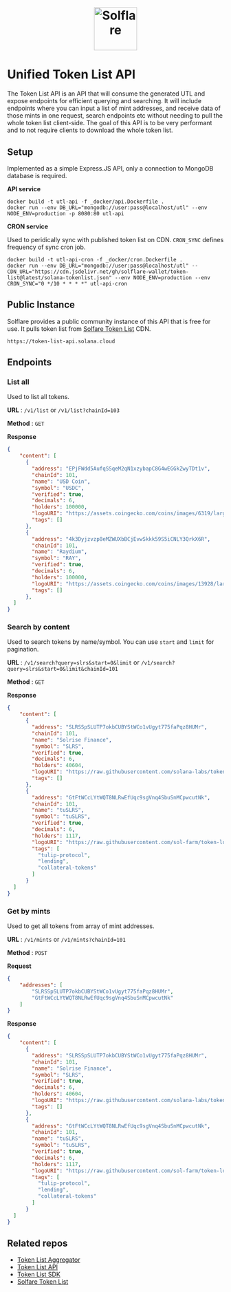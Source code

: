 # <p align="center"><a href="https://solflare.com/"><img src="https://solflare.com/assets/logo-icon.26659b6d..svg" height="100" alt="Solflare"></a>

# Unified Token List API

The Token List API is an API that will consume the generated UTL and expose endpoints for efficient querying and searching.
It will include endpoints where you can input a list of mint addresses, and receive data of those mints in one request, search endpoints etc without needing to pull the whole token list client-side. The goal of this API is to be very performant and to not require clients to download the whole token list.


## Setup
Implemented as a simple Express.JS API, only a connection to MongoDB database is required.

**API service**

```shell
docker build -t utl-api -f _docker/api.Dockerfile .
docker run --env DB_URL="mongodb://user:pass@localhost/utl" --env NODE_ENV=production -p 8080:80 utl-api
```


**CRON service**

Used to peridically sync with published token list on CDN. `CRON_SYNC` defines frequency of sync cron job.

```shell
docker build -t utl-api-cron -f _docker/cron.Dockerfile .
docker run --env DB_URL="mongodb://user:pass@localhost/utl" --CDN_URL="https://cdn.jsdelivr.net/gh/solflare-wallet/token-list@latest/solana-tokenlist.json" --env NODE_ENV=production --env CRON_SYNC="0 */10 * * * *" utl-api-cron
```


## Public Instance

Solflare provides a public community instance of this API that is free for use.
It pulls token list from [Solfare Token List](https://github.com/solflare-wallet/token-list) CDN.
```
https://token-list-api.solana.cloud
```


## Endpoints

### List all

Used to list all tokens.

**URL** : `/v1/list` or `/v1/list?chainId=103`

**Method** : `GET`

**Response**

```json
{
    "content": [
      {
        "address": "EPjFWdd5AufqSSqeM2qN1xzybapC8G4wEGGkZwyTDt1v",
        "chainId": 101,
        "name": "USD Coin",
        "symbol": "USDC",
        "verified": true,
        "decimals": 6,
        "holders": 100000,
        "logoURI": "https://assets.coingecko.com/coins/images/6319/large/USD_Coin_icon.png?1547042389",
        "tags": []
      },
      {
        "address": "4k3Dyjzvzp8eMZWUXbBCjEvwSkkk59S5iCNLY3QrkX6R",
        "chainId": 101,
        "name": "Raydium",
        "symbol": "RAY",
        "verified": true,
        "decimals": 6,
        "holders": 100000,
        "logoURI": "https://assets.coingecko.com/coins/images/13928/large/PSigc4ie_400x400.jpg?1612875614",
        "tags": []
      },
  ]
}
```


### Search by content

Used to search tokens by name/symbol. You can use `start` and `limit` for pagination.

**URL** : `/v1/search?query=slrs&start=0&limit` or `/v1/search?query=slrs&start=0&limit&chainId=101`

**Method** : `GET`

**Response**

```json
{
    "content": [
      {
        "address": "SLRSSpSLUTP7okbCUBYStWCo1vUgyt775faPqz8HUMr",
        "chainId": 101,
        "name": "Solrise Finance",
        "symbol": "SLRS",
        "verified": true,
        "decimals": 6,
        "holders": 40604,
        "logoURI": "https://raw.githubusercontent.com/solana-labs/token-list/main/assets/mainnet/SLRSSpSLUTP7okbCUBYStWCo1vUgyt775faPqz8HUMr/logo.png",
        "tags": []
      },
      {
        "address": "GtFtWCcLYtWQT8NLRwEfUqc9sgVnq4SbuSnMCpwcutNk",
        "chainId": 101,
        "name": "tuSLRS",
        "symbol": "tuSLRS",
        "verified": true,
        "decimals": 6,
        "holders": 1117,
        "logoURI": "https://raw.githubusercontent.com/sol-farm/token-logos/main/tuSLRS.png",
        "tags": [
          "tulip-protocol",
          "lending",
          "collateral-tokens"
        ]
      }
  ]
}
```




### Get by mints

Used to get all tokens from array of mint addresses.

**URL** : `/v1/mints` or `/v1/mints?chainId=101`

**Method** : `POST`

**Request**
```json
{
    "addresses": [
        "SLRSSpSLUTP7okbCUBYStWCo1vUgyt775faPqz8HUMr",
        "GtFtWCcLYtWQT8NLRwEfUqc9sgVnq4SbuSnMCpwcutNk"
    ]
}
```

**Response**

```json
{
    "content": [
      {
        "address": "SLRSSpSLUTP7okbCUBYStWCo1vUgyt775faPqz8HUMr",
        "chainId": 101,
        "name": "Solrise Finance",
        "symbol": "SLRS",
        "verified": true,
        "decimals": 6,
        "holders": 40604,
        "logoURI": "https://raw.githubusercontent.com/solana-labs/token-list/main/assets/mainnet/SLRSSpSLUTP7okbCUBYStWCo1vUgyt775faPqz8HUMr/logo.png",
        "tags": []
      },
      {
        "address": "GtFtWCcLYtWQT8NLRwEfUqc9sgVnq4SbuSnMCpwcutNk",
        "chainId": 101,
        "name": "tuSLRS",
        "symbol": "tuSLRS",
        "verified": true,
        "decimals": 6,
        "holders": 1117,
        "logoURI": "https://raw.githubusercontent.com/sol-farm/token-logos/main/tuSLRS.png",
        "tags": [
          "tulip-protocol",
          "lending",
          "collateral-tokens"
        ]
      }
  ]
}
```



## Related repos
- [Token List Aggregator](https://github.com/solflare-wallet/utl-aggregator)
- [Token List API](https://github.com/solflare-wallet/utl-api)
- [Token List SDK](https://github.com/solflare-wallet/utl-sdk)
- [Solfare Token List](https://github.com/solflare-wallet/token-list)
